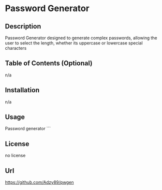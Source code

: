 # Password Generator

## Description
Password Generator designed to generate complex passwords, allowing the user to select the length, whether its uppercase or lowercase special characters 


## Table of Contents (Optional)

n/a

## Installation

n/a

## Usage

Password generator
    ```


## License

no license

## Url 

https://github.com/Adzy89/pwgen